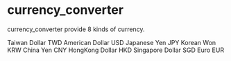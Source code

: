 # currency_converter
currency_converter provide 8 kinds of currency.


Taiwan Dollar TWD
American Dollar USD
Japanese Yen JPY
Korean Won KRW
China Yen CNY
HongKong Dollar HKD
Singapore Dollar SGD
Euro EUR